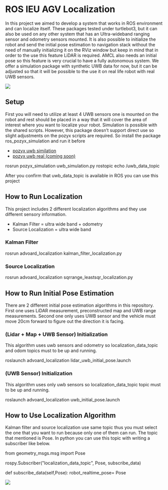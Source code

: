 # ROS IEU AGV Localization
In this project we aimed to develop a system that works in ROS environment and can localize itself. These packages tested under turtlebot3, but it can also be used on any other system that has an Ultra-wideband ranging sensor and odometry sensors mounted. It is also possible to initialize the robot and send the initial pose estimation to navigation stack without the need of manually initializing it on the RViz window but keep in mind that in order to the use this feature LiDAR is required. AMCL also needs an initial pose so this feature is very crucial to have a fully autonomous system. We offer a simulation package with synthetic UWB data for now, but it can be adjusted so that it will be possible to the use it on real life robot with real UWB sensors.


![](https://raw.githubusercontent.com/advoard/ros_advoard_localization/master/docs/map_matcher.gif)


## Setup 
First you will need to utilize at least 4 UWB sensors one is mounted on the robot and rest should be placed in a way that it will cover the area of interest where you want to localize your robot. Simulation is possible with the shared scripts. However, this package doesn’t support direct use so slight adjustments on the pozyx scripts are required. So install the package ros_pozyx_simulation and run it before

- [pozyx uwb similation](https://github.com/advoard/ros_pozyx_simulation)</br>
- [pozyx uwb real (coming soon)]()


rosrun pozyx_simulation uwb_simulation.py
rostopic echo /uwb_data_topic 

After you confirm that uwb_data_topic is available in ROS you can use this project </br>


## How to Run Localization 
This project includes 2 different localization algorithms and they use different sensory information. </br>
- Kalman Filter = ultra wide band + odometry 
- Source Localization = ultra wide band

### Kalman Filter  

rosrun advoard_localization kalman_filter_localization.py


### Source Localization 

rosrun advoard_localization sqrrange_leastsqr_localization.py 


## How to Run Initial Pose Estimation 
There are 2 different initial pose estimation algorithms in this repository. First one uses LiDAR measurement, preconstructed map and UWB range measurements. Second one only uses UWB sensor and the vehicle must move 20cm forward to figure out the direction it is facing.

### (Lidar + Map + UWB Sensor) Initialization 
This algorithm uses uwb sensors and odometry so localization_data_topic and odom topics must to be up and running.</br>

roslaunch advoard_localization lidar_uwb_initial_pose.launch 


### (UWB Sensor) Initialization
This algorithm uses only uwb sensors so localization_data_topic topic must to be up and running.

roslaunch advoard_localization uwb_initial_pose.launch 




## How to Use Localization Algorithm
Kalman filter and source localization use same topic thus you must select the one that you want to run because only one of them can run. The topic that mentioned is Pose. In python you can use this topic with writing a subscriber like below. 

from geometry_msgs.msg import Pose

rospy.Subscriber("localization_data_topic", Pose, subscribe_data)

def subscribe_data(self,Pose):
  robot_realtime_pose= Pose

![](https://raw.githubusercontent.com/advoard/ros_advoard_localization/master/docs/localization_gui.png)
